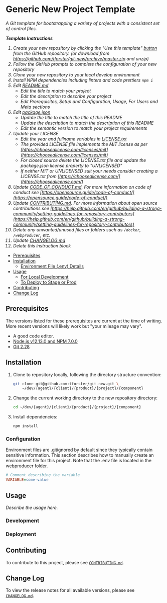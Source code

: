 # Generic New Project Template <!-- omit in toc -->

_A Git template for bootstrapping a variety of projects with a consistent set of control files._

<i>**Template Instructions**

1. Create your new repository by clicking the "Use this template" [button](https://github.com/tforster/git-new/generate) from the GitHub repository. (or download from https://github.com/tforster/git-new/archive/master.zip and unzip)
1. Follow the GitHub prompts to complete the configuration of your new repository
1. Clone your new repository to your local develop environment
1. Install NPM dependencies including linters and code prettiers `npm i`
1. Edit [README.md](README.md)
   - Edit the title to match your project
   - Edit the description to describe your project
   - Edit Prerequisites, Setup and Configuration, Usage, For Users and Meta sections
1. Edit [package.json](package.json)
   - Update the title to match the title of this README
   - Update the description to match the description of this README
   - Edit the semantic version to match your project requirements
1. Update your LICENSE
   - Edit the year and fullname variables in [LICENSE.txt](LICENSE.txt)
   - The provided LICENSE file implements the MIT license as per [https://choosealicense.com/licenses/mit](https://choosealicense.com/licenses/mit)
   - For closed source delete the LICENSE.txt file and update the package.json license property to "UNLICENSED"
   - If neither MIT or UNLICENSED suit your needs consider creating a LICENSE.txt from [https://choosealicense.com/](https://choosealicense.com/)
1. Update [CODE_OF_CONDUCT.md](CODE_OF_CONDUCT.md). For more information on code of conduct see [https://opensource.guide/code-of-conduct/](https://opensource.guide/code-of-conduct/)
1. Update [CONTRIBUTING.md](CONTRIBUTING.md). For more information about open source contributions see [https://help.github.com/en/github/building-a-strong-community/setting-guidelines-for-repository-contributors](https://help.github.com/en/github/building-a-strong-community/setting-guidelines-for-repository-contributors)
1. Delete any unwanted/unused files or folders such as `/docker`, `/webproducer`, etc.
1. Update [CHANGELOG.md](CHANGELOG.md)
1. Delete this instruction block</i>


- [Prerequisites](#prerequisites)
- [Installation](#installation)
  - [Environment File (.env) Details](#environment-file-env-details)
- [Usage](#usage)
  - [For Local Development](#for-local-development)
  - [To Deploy to Stage or Prod](#to-deploy-to-stage-or-prod)
- [Contributing](#contributing)
- [Change Log](#change-log)

## Prerequisites

The versions listed for these prerequisites are current at the time of writing. More recent versions will likely work but "your mileage may vary".

- A good code editor.
- [Node.js v12.13.0 and NPM 7.0.0](https://nodejs.org/en/download/)
- [Git 2.28](https://git-scm.com/downloads)

## Installation

1. Clone to repository locally, following the directory structure convention:

   ```sh
   git clone git@github.com:tforster/git-new.git \
       ~/dev/{agent}/{client}/{product}/{project}/{component}
   ```

1. Change the current working directory to the new repository directory:

   ```sh
   cd ~/dev/{agent}/{client}/{product}/{project}/{component}
   ```

1. Install dependencies:

   ```sh
   npm install
   ```

### Configuration

Environment files are .gitignored by default since they typically contain sensitive information. This section describes how to manually create an environment file for this project. Note that the .env file is located in the webproducer folder.

  ```ini
  # Comment describing the variable
  VARIABLE=some-value
  ```

## Usage

_Describe the usage here._

### Development

### Deployment

## Contributing

To contribute to this project, please see [`CONTRIBUTING.md`](CONTRIBUTING.md).

## Change Log

To view the release notes for all available versions, please see [`CHANGELOG.md`](CHANGELOG.md).
